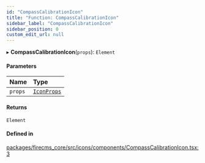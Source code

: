```yaml
---
id: "CompassCalibrationIcon"
title: "Function: CompassCalibrationIcon"
sidebar_label: "CompassCalibrationIcon"
sidebar_position: 0
custom_edit_url: null
---
```


▸ **CompassCalibrationIcon**(`props`): `Element`

#### Parameters

| Name | Type |
| :------ | :------ |
| `props` | [`IconProps`](../types/IconProps.md) |

#### Returns

`Element`

#### Defined in

[packages/firecms_core/src/icons/components/CompassCalibrationIcon.tsx:3](https://github.com/FireCMSco/firecms/blob/d45f3739/packages/firecms_core/src/icons/components/CompassCalibrationIcon.tsx#L3)
